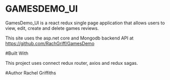 # GAMESDEMO_UI

GamesDemo_UI is a react redux single page application that allows users to view, edit, create and delete games reviews.

This site uses the asp.net core and Mongodb backend API at https://github.com/RachGriff/GamesDemo

#Built With

This project uses connect redux router, axios and redux sagas.

#Author
Rachel Griffiths
